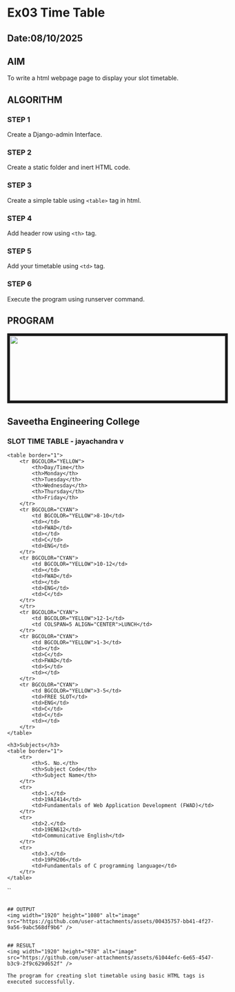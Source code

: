 # Ex03 Time Table
## Date:08/10/2025

## AIM
To write a html webpage page to display your slot timetable.

## ALGORITHM
### STEP 1
Create a Django-admin Interface.

### STEP 2
Create a static folder and inert HTML code.

### STEP 3
Create a simple table using ```<table>``` tag in html.

### STEP 4
Add header row using ```<th>``` tag.

### STEP 5
Add your timetable using ```<td>``` tag.

### STEP 6
Execute the program using runserver command.

## PROGRAM
<!DOCTYPE html>
<html>
<head>
    <title>Slot Time Table - jayachandra v</title>
</head>
<body>
    <IMG SRC="Screenshot 2025-10-05 091919.png"HEIGHT="150"WIDTH="500"BORDER=6>
    <h2>Saveetha Engineering College</h2>
    <h3>SLOT TIME TABLE - jayachandra v</h3>

    <table border="1">
        <tr BGCOLOR="YELLOW">
            <th>Day/Time</th>
            <th>Monday</th>
            <th>Tuesday</th>
            <th>Wednesday</th>
            <th>Thursday</th>
            <th>Friday</th>
        </tr>
        <tr BGCOLOR="CYAN">
            <td BGCOLOR="YELLOW">8-10</td>
            <td></td>
            <td>FWAD</td>
            <td></td>
            <td>C</td>
            <td>ENG</td>
        </tr>
        <tr BGCOLOR="CYAN">
            <td BGCOLOR="YELLOW">10-12</td>
            <td></td>
            <td>FWAD</td>
            <td></td>
            <td>ENG</td>
            <td>C</td>
        </tr>
        </tr>
        <tr BGCOLOR="CYAN">
            <td BGCOLOR="YELLOW">12-1</td>
            <td COLSPAN=5 ALIGN="CENTER">LUNCH</td>
        </tr>
        <tr BGCOLOR="CYAN">
            <td BGCOLOR="YELLOW">1-3</td>
            <td></td>
            <td>C</td>
            <td>FWAD</td>
            <td>S</td>
            <td></td>
        </tr>
        <tr BGCOLOR="CYAN">
            <td BGCOLOR="YELLOW">3-5</td>
            <td>FREE SLOT</td>
            <td>ENG</td>
            <td>C</td>
            <td>C</td>
            <td></td>
        </tr>
    </table>

    <h3>Subjects</h3>
    <table border="1">
        <tr>
            <th>S. No.</th>
            <th>Subject Code</th>
            <th>Subject Name</th>
        </tr>
        <tr>
            <td>1.</td>
            <td>19AI414</td>
            <td>Fundamentals of Web Application Development (FWAD)</td>
        </tr>
        <tr>
            <td>2.</td>
            <td>19EN612</td>
            <td>Communicative English</td>
        </tr>
        <tr>
            <td>3.</td>
            <td>19PH206</td>
            <td>Fundamentals of C programming language</td>
        </tr>
    </table>
</body>
</html>``





```

## OUTPUT
<img width="1920" height="1080" alt="image" src="https://github.com/user-attachments/assets/00435757-bb41-4f27-9a56-9abc568df9b6" />


## RESULT
<img width="1920" height="978" alt="image" src="https://github.com/user-attachments/assets/61044efc-6e65-4547-b3c9-2f9c629d652f" />

The program for creating slot timetable using basic HTML tags is executed successfully.
